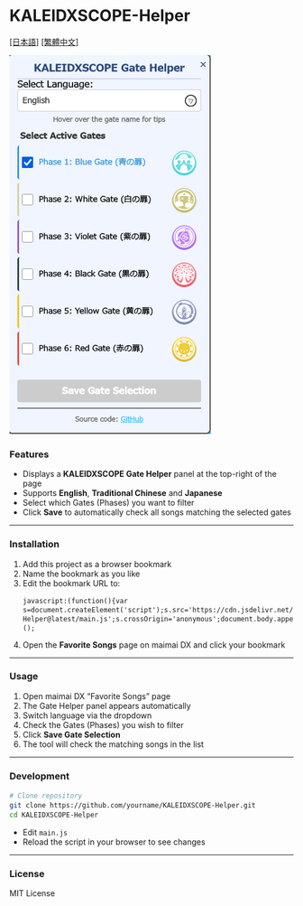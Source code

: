 # KALEIDXSCOPE-Helper
[[日本語]](https://github.com/XingYanTW/KALEIDXSCOPE-Helper/blob/main/README_JP.md) [[繁體中文]](https://github.com/XingYanTW/KALEIDXSCOPE-Helper/blob/main/README.md)

![UI](https://raw.githubusercontent.com/XingYanTW/KALEIDXSCOPE-Helper/refs/heads/main/docs/UI_EN.png)

### Features
- Displays a **KALEIDXSCOPE Gate Helper** panel at the top-right of the page  
- Supports **English**, **Traditional Chinese** and **Japanese**  
- Select which Gates (Phases) you want to filter  
- Click **Save** to automatically check all songs matching the selected gates  

---

### Installation
1. Add this project as a browser bookmark  
2. Name the bookmark as you like  
3. Edit the bookmark URL to:
   ```
   javascript:(function(){var s=document.createElement('script');s.src='https://cdn.jsdelivr.net/gh/XingYanTW/KALEIDXSCOPE-Helper@latest/main.js';s.crossOrigin='anonymous';document.body.appendChild(s);})();
   ```
4. Open the **Favorite Songs** page on maimai DX and click your bookmark  

---

### Usage
1. Open maimai DX “Favorite Songs” page  
2. The Gate Helper panel appears automatically  
3. Switch language via the dropdown  
4. Check the Gates (Phases) you wish to filter  
5. Click **Save Gate Selection**  
6. The tool will check the matching songs in the list  

---

### Development
```bash
# Clone repository
git clone https://github.com/yourname/KALEIDXSCOPE-Helper.git
cd KALEIDXSCOPE-Helper
```
- Edit `main.js`  
- Reload the script in your browser to see changes  

---

### License
MIT License